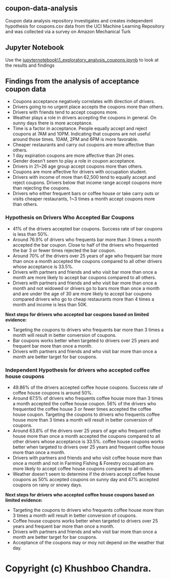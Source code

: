 ## coupon-data-analysis

Coupon data analysis repository investigates and creates independent hypothesis for coupons.csv data from the UCI Machine Learning Repository and was collected via a survey on Amazon Mechanical Turk

## Jupyter Notebook

Use the [jupyternotebook\1_exploratory_analysis_coupons.ipynb](https://github.com/khushboochandra07/coupon-data-analysis/blob/main/jupyternotebook/1_exploratory_analysis_coupons.ipynb) to look at the results and findings

## Findings from the analysis of acceptance coupon data

*  Coupons acceptance negatively correlates with direction of drivers.
*  Drivers going to no urgent place accepts the coupons more than others.
*  Drivers with friends tend to accept coupons more.
*  Weather plays a role in drivers accepting the coupons in general. On sunny days there is more acceptance.
*  Time is a factor in acceptance. People equally accept and reject coupons at 7AM and 10PM. Indicating that coupons are not useful around those times. 10AM, 2PM and 6PM is more favorable.
*  Cheaper restaurants and carry out coupons are more affective than others.
*  1 day expiration coupons are more affective than 2H ones.
*  Gender doesn't seem to play a role in coupon acceptance.
*  Drivers in 21~26 age group accept coupons more than others.  
*  Coupons are more affective for drivers with occupation student.
*  Drivers with income of more than 62,500 tend to equally accept and reject coupons. Drivers below that income range accept coupons more than rejecting the coupons.
*  Drivers who either frequent bars or coffee house or take carry outs or visits cheaper restaurants, 1~3 times a month accept coupons more than others.

### **Hypothesis on Drivers Who Accepted Bar Coupons**  

*   41% of the drivers accepted bar coupons. Success rate of bar coupons is less than 50%.  
*   Around 76.9% of drivers who frequents bar more than 3 times a month accepted the bar coupon. Close to half of the drivers who frequented the bar 3 or fewer times rejected the bar coupon.
*   Around 70% of the drivers over 25 years of age who frequent bar more than once a month accepted the coupons compared to all other drivers whose acceptance is 33.5%.
*   Drivers with partners and friends and who visit bar more than once a month are more likely to accept bar coupons compared to all others.
*   Drivers with partners and friends and who visit bar more than once a month and not widowed or drivers go to bars more than once a month and are under the age of 30 are more likely to accept bar coupons compared drivers who go to cheap restaurants more than 4 times a month and income is less than 50K.

**Next steps for drivers who accepted bar coupons based on limited evidence:**
*   Targeting the coupons to drivers who frequents bar more than 3 times a month will result in better conversion of coupons.
*   Bar coupons works better when targeted to drivers over 25 years and frequent bar more than once a month.
*   Drivers with partners and friends and who visit bar more than once a month are better target for bar coupons.

### Independent Hypothesis for drivers who accepted coffee house coupons

*  49.86% of the drivers accepted coffee house coupons. Success rate of coffee house coupons is around 50%.
*  Around 67.5% of drivers who frequents coffee house more than 3 times a month accepted the coffee house coupon. 56% of the drivers who frequented the coffee house 3 or fewer times accepted the coffee house coupon. Targeting the coupons to drivers who frequents coffee house more than 3 times a month will result in better conversion of coupons.
*  Around 63.8% of the drivers over 25 years of age who frequent coffee house more than once a month accepted the coupons compared to all other drivers whose acceptance is 33.5%. coffee house coupons works better when targeted to drivers over 25 years and frequent coffee house more than once a month.
*  Drivers with partners and friends and who visit coffee house more than once a month and not in Farming Fishing & Forestry occupation are more likely to accept coffee house coupons compared to all others.
*  Weather doesn't seem to determine if the drivers accept coffee house coupons as 50% accepted coupons on sunny day and 47% accepted coupons on rainy or snowy days.

**Next steps for drivers who accepted coffee house coupons based on limited evidence:**
*   Targeting the coupons to drivers who frequents coffee house more than 3 times a month will result in better conversion of coupons.
*   Coffee house coupons works better when targeted to drivers over 25 years and frequent bar more than once a month.
*   Drivers with partners and friends and who visit bar more than once a month are better target for bar coupons.
*   Acceptance of the coupons may or moy not depend on the weather that day.


# Copyright (c) Khushboo Chandra.




